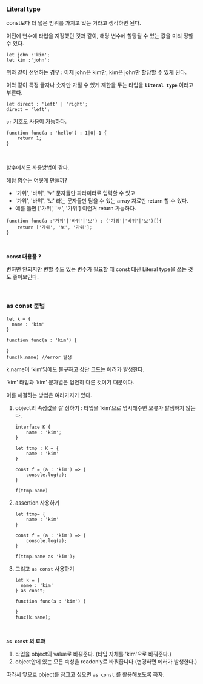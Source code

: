 ### Literal type

const보다 더 넓은 범위를 가지고 있는 거라고 생각하면 된다.

이전에 변수에 타입을 지정했던 것과 같이, 해당 변수에 할당될 수 있는 값을 미리 정할 수 있다.

```tsx
let john :'kim';
let kim :'john';
```

위와 같이 선언하는 경우 : 이제 john은 kim만, kim은 john만 할당할 수 있게 된다.

이와 같이 특정 글자나 숫자만 가질 수 있게 제한을 두는 타입을 **`literal type`** 이라고 부른다.

```tsx
let direct : 'left' | 'right';
direct = 'left';
```

`or` 기호도 사용이 가능하다.

```tsx
function func(a : 'hello') : 1|0|-1 {
	return 1;
}
```

<br/>

함수에서도 사용방법이 같다.

해당 함수는 어떻게 만들까?

- '가위', '바위', '보' 문자들만 파라미터로 입력할 수 있고
- '가위', '바위', '보' 라는 문자들만 담을 수 있는 array 자료만 return 할 수 있다.
- 예를 들면 ['가위', '보', '가위'] 이런거 return 가능하다.

```tsx
function func(a :'가위'|'바위'|'보') : ('가위'|'바위'|'보')[]{
	return ['가위', '보', '가위'];
}
```

<br/>

**const 대용품 ?**

변하면 안되지만 변할 수도 있는 변수가 필요할 때 const 대신 Literal type을 쓰는 것도 좋아보인다.

<br/>


### **as const 문법**

```tsx
let k = {
  name : 'kim'
}

function func(a : 'kim') {

}
func(k.name) //error 발생
```

k.name이 ‘kim’임에도 불구하고 상단 코드는 에러가 발생한다.

‘kim’ 타입과  ‘kim’ 문자열은 엄연히 다른 것이기 때문이다.

이를 해결하는 방법은 여러가지가 있다.

1. object의 속성값을 잘 정하기 : 타입을 ‘kim’으로 명시해주면 오류가 발생하지 않는다.

    ```tsx
    interface K {
        name : 'kim';
    }
    
    let ttmp : K = {
        name : 'kim'
    }
    
    const f = (a : 'kim') => {
        console.log(a);
    }
    
    f(ttmp.name)
    ```

2. assertion 사용하기

    ```tsx
    let ttmp= {
        name : 'kim'
    }
    
    const f = (a : 'kim') => {
        console.log(a);
    }
    
    f(ttmp.name as 'kim');
    ```

3. 그리고 `as const` 사용하기

    ```tsx
    let k = {
      name : 'kim'
    } as const;
    
    function func(a : 'kim') {
    
    }
    func(k.name);
    ```

<br/>


**`as const` 의 효과**

1. 타입을 object의 value로 바꿔준다. (타입 자체를 'kim'으로 바꿔준다.)
2. object안에 있는 모든 속성을 readonly로 바꿔줍니다 (변경하면 에러가 발생한다.)

따라서 앞으로 object를 잠그고 싶으면 `as const` 를 활용해보도록 하자.